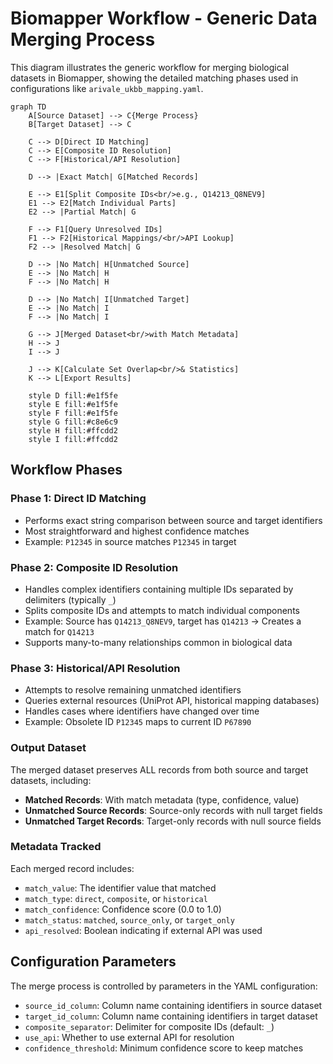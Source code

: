 # Biomapper Workflow - Generic Data Merging Process

This diagram illustrates the generic workflow for merging biological datasets in Biomapper, showing the detailed matching phases used in configurations like `arivale_ukbb_mapping.yaml`.

```mermaid
graph TD
    A[Source Dataset] --> C{Merge Process}
    B[Target Dataset] --> C
    
    C --> D[Direct ID Matching]
    C --> E[Composite ID Resolution]
    C --> F[Historical/API Resolution]
    
    D --> |Exact Match| G[Matched Records]
    
    E --> E1[Split Composite IDs<br/>e.g., Q14213_Q8NEV9]
    E1 --> E2[Match Individual Parts]
    E2 --> |Partial Match| G
    
    F --> F1[Query Unresolved IDs]
    F1 --> F2[Historical Mappings/<br/>API Lookup]
    F2 --> |Resolved Match| G
    
    D --> |No Match| H[Unmatched Source]
    E --> |No Match| H
    F --> |No Match| H
    
    D --> |No Match| I[Unmatched Target]
    E --> |No Match| I
    F --> |No Match| I
    
    G --> J[Merged Dataset<br/>with Match Metadata]
    H --> J
    I --> J
    
    J --> K[Calculate Set Overlap<br/>& Statistics]
    K --> L[Export Results]
    
    style D fill:#e1f5fe
    style E fill:#e1f5fe
    style F fill:#e1f5fe
    style G fill:#c8e6c9
    style H fill:#ffcdd2
    style I fill:#ffcdd2
```

## Workflow Phases

### Phase 1: Direct ID Matching
- Performs exact string comparison between source and target identifiers
- Most straightforward and highest confidence matches
- Example: `P12345` in source matches `P12345` in target

### Phase 2: Composite ID Resolution
- Handles complex identifiers containing multiple IDs separated by delimiters (typically `_`)
- Splits composite IDs and attempts to match individual components
- Example: Source has `Q14213_Q8NEV9`, target has `Q14213` → Creates a match for `Q14213`
- Supports many-to-many relationships common in biological data

### Phase 3: Historical/API Resolution
- Attempts to resolve remaining unmatched identifiers
- Queries external resources (UniProt API, historical mapping databases)
- Handles cases where identifiers have changed over time
- Example: Obsolete ID `P12345` maps to current ID `P67890`

### Output Dataset
The merged dataset preserves ALL records from both source and target datasets, including:
- **Matched Records**: With match metadata (type, confidence, value)
- **Unmatched Source Records**: Source-only records with null target fields
- **Unmatched Target Records**: Target-only records with null source fields

### Metadata Tracked
Each merged record includes:
- `match_value`: The identifier value that matched
- `match_type`: `direct`, `composite`, or `historical`
- `match_confidence`: Confidence score (0.0 to 1.0)
- `match_status`: `matched`, `source_only`, or `target_only`
- `api_resolved`: Boolean indicating if external API was used

## Configuration Parameters

The merge process is controlled by parameters in the YAML configuration:
- `source_id_column`: Column name containing identifiers in source dataset
- `target_id_column`: Column name containing identifiers in target dataset
- `composite_separator`: Delimiter for composite IDs (default: `_`)
- `use_api`: Whether to use external API for resolution
- `confidence_threshold`: Minimum confidence score to keep matches